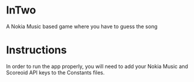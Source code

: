InTwo
=====

A Nokia Music based game where you have to guess the song

Instructions
===

In order to run the app properly, you will need to add your Nokia Music and Scoreoid API keys to the Constants files. 
